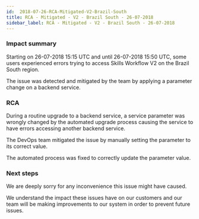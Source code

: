 ```yaml
---
id:  2018-07-26-RCA-Mitigated-V2-Brazil-South 
title: RCA - Mitigated - V2 - Brazil South - 26-07-2018
sidebar_label: RCA - Mitigated - V2 - Brazil South - 26-07-2018
---
```


### Impact summary

Starting on 26-07-2018 15:15 UTC and until 26-07-2018 15:50 UTC, some users experienced errors trying to access Skills Workflow V2 on the Brazil South region.

The issue was detected and mitigated by the team by applying a parameter change on a backend service.


### RCA

During a routine upgrade to a backend service, a service parameter was wrongly changed by the automated upgrade process causing the service to have errors accessing another backend service.

The DevOps team mitigated the issue by manually setting the parameter to its correct value.

The automated process was fixed to correctly update the parameter value.




### Next steps

We are deeply sorry for any inconvenience this issue might have caused.

We understand the impact these issues have on our customers and our team will be making improvements to our system in order to prevent future issues.